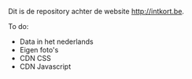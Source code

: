 Dit is de repository achter de website http://intkort.be.

To do:
- Data in het nederlands
- Eigen foto's
- CDN CSS
- CDN Javascript
